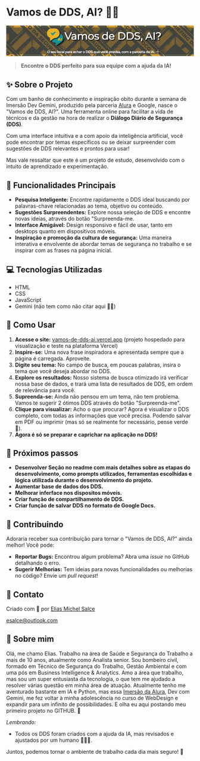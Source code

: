 #  Vamos de DDS, AI? 🤖💬
![Banner do Projeto](captura_readme.jpg)
> **Encontre o DDS perfeito para sua equipe com a ajuda da IA!** 

## ✨ Sobre o Projeto

Com um banho de conhecimento e inspiração obito durante a semana de Imersão Dev Gemini, produzido pela parceria [Alura](https://www.alura.com.br/imersao) e Google, nasce o "Vamos de DDS, AI?". Uma ferramenta online para facilitar a vida de técnicos e da gestão na hora de realizar o **Diálogo Diário de Segurança (DDS)**.

Com uma interface intuitiva e a com apoio da inteligência artificial, você pode encontrar por temas específicos ou se deixar surpreender com sugestões de DDS relevantes e prontos para usar!

Mas vale ressaltar que este é um projeto de estudo, desenvolvido com o intuito de aprendizado e experimentação.

## 🚀 Funcionalidades Principais

- **Pesquisa Inteligente:** Encontre rapidamente o DDS ideal buscando por palavras-chave relacionadas ao tema, objetivo ou conteúdo.
- **Sugestões Surpreendentes:** Explore nossa seleção de DDS e encontre novas ideias, através do botão "Surpreenda-me.
- **Interface Amigável:** Design responsivo e fácil de usar, tanto em desktops quanto em dispositivos móveis.
- **Inspiração e promoção da cultura de segurança:** Uma maneira interativa e envolvente de abordar temas de segurança no trabalho e se inspirar com as frases na página inicial.

## 💻 Tecnologias Utilizadas

- HTML
- CSS
- JavaScript
- Gemini (não tem como não citar aqui 🤖💖)

 ## 🧰 Como Usar

1. **Acesse o site:**  [vamos-de-dds-ai.vercel.app](vamos-de-dds-ai.vercel.app) (projeto hospedado para visualização e teste na plataforma Vercel)
2. **Inspire-se:** Uma nova frase inspiradora e apresentada sempre que a página é carregada. Aproveite.
3. **Digite seu tema:** No campo de busca, em poucas palabras, insira o tema que você deseja abordar no DDS.
4. **Explore os resultados:** Nosso sistema de busca otimizado irá verificar nossa base de dados, e trará uma lista de resultados de DDS, em ordem de relevância para você.
5. **Supreenda-se:** Ainda não pensou em um tema, não tem problema. Vamos te sugerir 2 ótimos DDS através do botão "Surpreenda-me".
6. **Clique para visualizar:** Acho o que procurar? Agora é visualizar o DDS completo, com todas as informações que você precisa. Podendo salvar em PDF ou imprimir (mas só se realmente for necessário, pense verde 🌱).
7. **Agora é só se preparar e caprichar na aplicação no DDS!**

## 👣  Próximos passos
 - **Desenvolver Seção no readme com mais detalhes sobre as etapas do desenvolvimento, como prompts utilizados, ferramentas escolhidas e lógica utilizada durante o desenvolvimento do projeto.**
 - **Aumentar base de dados dos DDS.**
 - **Melhorar inferface nos dispositos móveis.**
 - **Criar função de compartilhamento de DDS.**
 - **Criar função de salvar DDS no formato de Google Docs.**

## 🤝  Contribuindo

Adoraria receber sua contribuição para tornar o "Vamos de DDS, AI?" ainda melhor! Você pode:

- **Reportar Bugs:** Encontrou algum problema? Abra uma _issue_ no GitHub detalhando o erro.
- **Sugerir Melhorias:** Tem ideias para novas funcionalidades ou melhorias no código? Envie um _pull request_!

## 📧 Contato

Criado com 💚 por [Elias Michel Salce](https://github.com/elias-salce)

[esalce@outlook.com](esalce@outlook.com)

## 🧑 Sobre mim

Olá, me chamo Elias. Trabalho na área de Saúde e Segurança do Trabalho a mais de 10 anos, atualmente como Analista senior. Sou bombeiro civil, formado em Técnico de Segurança do Trabalho, Gestão Ambiental e com uma pós em Business Intelligence & Analytics. Amo a área que trabalho, mas sou um super entusiasta da tecnologia, o que tem me ajudado a resolver várias questão em minha área de atuação. 
Atualmente tenho me aventurado bastante em IA e Python, mas essa [Imersão da Alura](https://www.alura.com.br/imersao), Dev com Gemini, me fez voltar à minha adolescência no curso de WebDesign e expandir para um infinito de possibilidades.
E olha eu aqui postando meu primeiro projeto no GITHUB. 💖 


*Lembrando:*

- Todos os DDS foram criados com a ajuda da IA, mas revisados e ajustados por um humano 🤖🤝🧑.

Juntos, podemos tornar o ambiente de trabalho cada dia mais seguro! 💪
